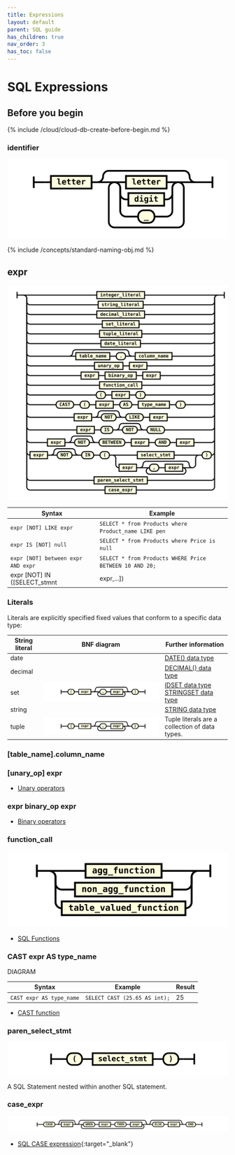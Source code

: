 ```yaml
---
title: Expressions
layout: default
parent: SQL guide
has_children: true
nav_order: 3
has_toc: false
---
```


# SQL Expressions

## Before you begin

{% include /cloud/cloud-db-create-before-begin.md %}

### identifier
![expr](/assets/images/sql-guide/identifier.svg)

{% include /concepts/standard-naming-obj.md %}

## expr

![expr](/assets/images/sql-guide/expr.svg)

| Syntax | Example |
|---|---|
| `expr [NOT] LIKE expr` | `SELECT * from Products where Product_name LIKE pen` |
| `expr IS [NOT] null` | `SELECT * from Products where Price is null` |
| `expr [NOT] between expr AND expr` | `SELECT * from Products WHERE Price BETWEEN 10 AND 20;` |
| expr [NOT] IN ([SELECT_stmnt | expr,...]) | `Select * from Products where product_ID NOT IN (SELECT * from Sales)`<br/>`SELECT * from Products where Teacup IN (Sales, Inventory)` |

### Literals

Literals are explicitly specified fixed values that conform to a specific data type:

| String literal | BNF diagram | Further information |
|---|---|---|
| date |  | [DATE() data type](/docs/sql-guide/data-types/data-type-date)
| decimal |  | [DECIMAL() data type](/docs/sql-guide/data-types/data-type-decimal)
| set | ![expr](/assets/images/sql-guide/set_literal.svg) | [IDSET data type](/docs/sql-guide/data-types/data-type-idset)<br/>[STRINGSET data type](/docs/sql-guide/data-types/data-type-stringset) |
| string |  | [STRING data type](/docs/sql-guide/data-types/data-type-string) |
| tuple | ![expr](/assets/images/sql-guide/tuple_literal.svg) | Tuple literals are a collection of data types. |

### [table_name].column_name

### [unary_op] expr

* [Unary operators](/docs/sql-guide/operators/operators-home#)

### expr binary_op expr

* [Binary operators](/docs/sql-guide/operators/operators-home#)

### function_call

![expr](/assets/images/sql-guide/function_call.svg)

* [SQL Functions](/docs/sql-guide/functions/functions-home)

### CAST expr AS type_name

DIAGRAM

| Syntax | Example | Result |
|---|---|---|
| `CAST expr AS type_name` | `SELECT CAST (25.65 AS int);` | 25 |

* [CAST function]()

### paren_select_stmt
![expr](/assets/images/sql-guide/paren_select_stmt.svg)

A SQL Statement nested within another SQL statement.

### case_expr
![expr](/assets/images/sql-guide/case_expr.svg)

* [SQL CASE expression](https://www.w3schools.com/sql/sql_case.asp){:target="_blank"}
